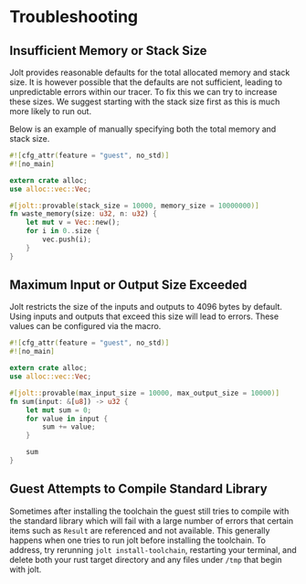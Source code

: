 # Troubleshooting
## Insufficient Memory or Stack Size
Jolt provides reasonable defaults for the total allocated memory and stack size. It is however possible that the defaults are not sufficient, leading to unpredictable errors within our tracer. To fix this we can try to increase these sizes. We suggest starting with the stack size first as this is much more likely to run out.

Below is an example of manually specifying both the total memory and stack size.
```rust
#![cfg_attr(feature = "guest", no_std)]
#![no_main]

extern crate alloc;
use alloc::vec::Vec;

#[jolt::provable(stack_size = 10000, memory_size = 10000000)]
fn waste_memory(size: u32, n: u32) {
    let mut v = Vec::new();
    for i in 0..size {
        vec.push(i);
    }
}
```

## Maximum Input or Output Size Exceeded
Jolt restricts the size of the inputs and outputs to 4096 bytes by default. Using inputs and outputs that exceed this size will lead to errors. These values can be configured via the macro.

```rust
#![cfg_attr(feature = "guest", no_std)]
#![no_main]

extern crate alloc;
use alloc::vec::Vec;

#[jolt::provable(max_input_size = 10000, max_output_size = 10000)]
fn sum(input: &[u8]) -> u32 {
    let mut sum = 0;
    for value in input {
        sum += value;
    }

    sum
}
```

## Guest Attempts to Compile Standard Library
Sometimes after installing the toolchain the guest still tries to compile with the standard library which will fail with a large number of errors that certain items such as `Result` are referenced and not available. This generally happens when one tries to run jolt before installing the toolchain. To address, try rerunning `jolt install-toolchain`, restarting your terminal, and delete both your rust target directory and any files under `/tmp` that begin with jolt.
